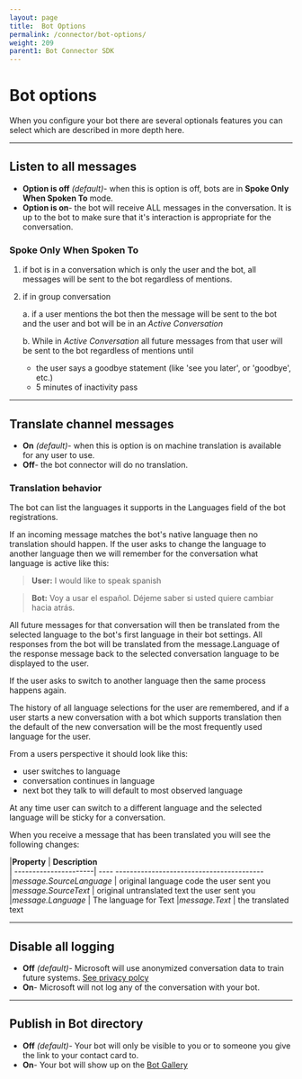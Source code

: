 ```yaml
---
layout: page
title:  Bot Options
permalink: /connector/bot-options/
weight: 209
parent1: Bot Connector SDK
---
```


# Bot options
When you configure your bot there are several optionals features you can select which are described in more depth here.

----

## Listen to all messages
* **Option is off** *(default)*-  when this is option is off, bots are in **Spoke Only When Spoken To** mode. 
* **Option is on**-  the bot will receive ALL messages in the conversation.  It is up to the bot
 to make sure that it's interaction is appropriate for the conversation.


### Spoke Only When Spoken To 
1. if bot is in a conversation which is only the user and the bot, all messages will be sent to the bot regardless of mentions.
2. if in group conversation
    
    a. if a user mentions the bot then the message will be sent to the bot and the user and bot will be in an *Active Conversation*
   
    b. While in *Active Conversation* all future messages from that user will be sent to the bot regardless of mentions until
    * the user says a goodbye statement (like 'see you later', or 'goodbye', etc.) 
    * 5 minutes of inactivity pass
 
----

## Translate channel messages
* **On** *(default)*-  when this is option is on machine translation is available for any user to use. 
* **Off**-  the bot connector will do no translation.


### Translation behavior
The bot can list the languages it supports in the Languages field of the bot registrations. 

If an incoming message matches the bot's native language then no translation should happen. 
If the user asks to change the language to another language then we will remember for the conversation what language is active like this:

> **User:** I would like to speak spanish

> **Bot:** Voy a usar el español. Déjeme saber si usted quiere cambiar hacia atrás.

All future messages for that conversation will then be translated from the selected language to the bot's first language in their
bot settings.  All responses from the bot will be translated from the message.Language of the response message back to the 
selected conversation language to be displayed to the user. 

If the user asks to switch to another language then the same process happens again. 

The history of all language selections for the user are remembered, and if a user starts a new conversation with a bot
which supports translation then the default of the new conversation will be the most frequently used language for the user.

From a users perspective it should look like this:

* user switches to language 
* conversation continues in language
* next bot they talk to will default to most observed language 

At any time user can switch to a different language and the selected language will be sticky for a conversation.

When you receive a message that has been translated you will see the following changes:

|**Property**               | **Description**                                   
| ----------------------| ---- -----------------------------------------
|*message.SourceLanguage* | original language code the user sent you      
|*message.SourceText*    | original untranslated text the user sent you  
|*message.Language*      | The language for Text 
|*message.Text*          | the translated text                 

----

## Disable all logging
* **Off** *(default)*- Microsoft will use anonymized conversation data to train future systems. [See privacy polcy](link) 
* **On**- Microsoft will not log any of the conversation with your bot.

----

## Publish in Bot directory
* **Off** *(default)*- Your bot will only be visible to you or to someone you give the link to your contact card to. 
* **On**- Your bot will show up on the [Bot Gallery](https://bots.botframework.com)

